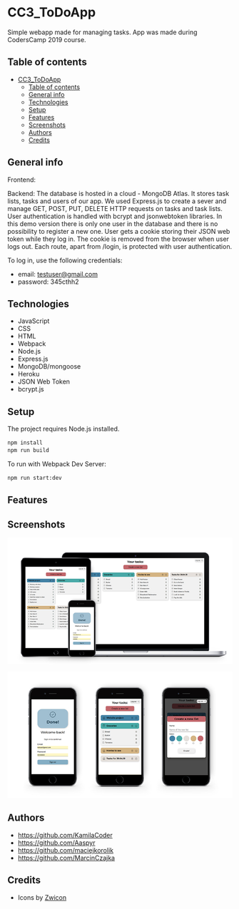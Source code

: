 # CC3_ToDoApp
Simple webapp made for managing tasks. App was made during CodersCamp 2019 course.

## Table of contents
- [CC3_ToDoApp](#cc3todoapp)
  - [Table of contents](#table-of-contents)
  - [General info](#general-info)
  - [Technologies](#technologies)
  - [Setup](#setup)
  - [Features](#features)
  - [Screenshots](#screenshots)
  - [Authors](#authors)
  - [Credits](#credits)

## General info

Frontend:

Backend: 
The database is hosted in a cloud - MongoDB Atlas. It stores task lists, tasks and users of our app.
We used Express.js to create a sever and manage GET, POST, PUT, DELETE HTTP requests on tasks and task lists. 
User authentication is handled with bcrypt and jsonwebtoken libraries. In this demo version there is only one user in the database and there is no possibility to register a new one. User gets a cookie storing their JSON web token while they log in. The cookie is removed from the browser when user logs out. Each route, apart from /login, is protected with user authentication.

To log in, use the following credentials:

* email: testuser@gmail.com
* password: 345cthh2


## Technologies
* JavaScript
* CSS
* HTML
* Webpack
* Node.js
* Express.js
* MongoDB/mongoose
* Heroku
* JSON Web Token
* bcrypt.js

## Setup
The project requires Node.js installed.

```bash
npm install
npm run build
```
To run with Webpack Dev Server:
```bash
npm run start:dev
```

## Features



## Screenshots

![Devices screenshot](screenshots/todo-1-small.jpg)

![Mobile screenshot](screenshots/todo-2-small.jpg)


## Authors
* https://github.com/KamilaCoder
* https://github.com/Aaspyr
* https://github.com/maciejkorolik
* https://github.com/MarcinCzajka

## Credits

* Icons by [Zwicon](https://www.zwicon.com/)

